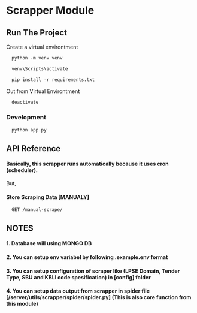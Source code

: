 <!-- @format -->

# Scrapper Module

## Run The Project

Create a virtual environtment

```python
  python -m venv venv
```

```python
  venv\Scripts\activate
```

```python
  pip install -r requirements.txt
```

Out from Virtual Environtment

```python
  deactivate
```

### Development

```python
  python app.py
```

## API Reference

#### Basically, this scrapper runs automatically because it uses cron (scheduler).

But,

#### Store Scraping Data [MANUALY]

```http
  GET /manual-scrape/
```

## NOTES

#### 1. Database will using MONGO DB

#### 2. You can setup env variabel by following .example.env format

#### 3. You can setup configuration of scraper like (LPSE Domain, Tender Type, SBU and KBLI code spesification) in [config] folder

#### 4. You can setup data output from scrapper in spider file [/server/utils/scrapper/spider/spider.py] (This is also core function from this module)
